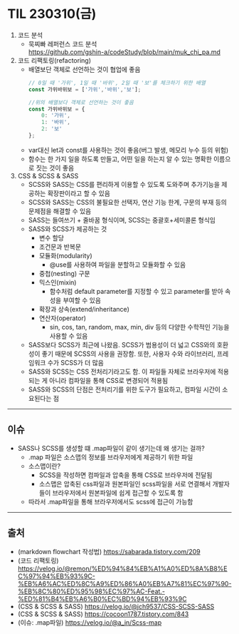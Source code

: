 # TIL 230310(금)
1. 코드 분석
    - 묵찌빠 레퍼런스 코드 분석    
        https://github.com/gshin-a/codeStudy/blob/main/muk_chi_pa.md
2. 코드 리팩토링(refactoring)
    - 배열보단 객체로 선언하는 것이 협업에 좋음
        ```javascript
        // 0일 때 '가위', 1일 때 '바위', 2일 때 '보'를 체크하기 위한 배열
        const 가위바위보 = ['가위','바위','보'];

        //위의 배열보다 객체로 선언하는 것이 좋음
        const 가위바위보 = {
            0: '가위',
            1: '바위',
            2: '보'
        };
        ```
    - var대신 let과 const를 사용하는 것이 좋음(버그 발생, 메모리 누수 등의 위험)
    - 함수는 한 가지 일을 하도록 만들고, 어떤 일을 하는지 알 수 있는 명확한 이름으로 짓는 것이 좋음
3. CSS & SCSS & SASS
    - SCSS와 SASS는 CSS를 편리하게 이용할 수 있도록 도와주며 추가기능을 제공하는 확장판이라고 할 수 있음
    - SCSS와 SASS는 CSS의 불필요한 선택자, 연산 기능 한계, 구문의 부재 등의 문제점을 해결할 수 있음
    - SASS는 들여쓰기 + 줄바꿈 형식이며, SCSS는 중괄호+세미콜론 형식임
    - SASS와 SCSS가 제공하는 것
        - 변수 할당
        - 조건문과 반복문
        - 모듈화(modularity)   
            - @use를 사용하여 파일을 분할하고 모듈화할 수 있음
        - 중첩(nesting) 구문
        - 믹스인(mixin)    
            - 함수처럼 default parameter를 지정할 수 있고 parameter를 받아 속성을 부여할 수 있음
        - 확장과 상속(extend/inheritance)
        - 연산자(operator)
            - sin, cos, tan, random, max, min, div 등의 다양한 수학적인 기능을 사용할 수 있음
    - SASS보다 SCSS가 최근에 나왔음. SCSS가 범용성이 더 넓고 CSS와의 호환성이 좋기 때문에 SCSS의 사용을 권장함. 또한, 사용자 수와 라이브러리, 프레임워크 수가 SCSS가 더 많음
    - SASS와 SCSS는 CSS 전처리기라고도 함. 이 파일들 자체로 브라우저에 적용되는 게 아니라 컴파일을 통해 CSS로 변경되어 적용됨
    - SASS와 SCSS의 단점은 전처리기를 위한 도구가 필요하고, 컴파일 시간이 소요된다는 점  
---
## 이슈  
- SASS나 SCSS를 생성할 떄 .map파일이 같이 생기는데 왜 생기는 걸까?
    - .map 파일은 소스맵의 정보를 브라우저에게 제공하기 위한 파일
    - 소스맵이란?
        - SCSS을 작성하면 컴파일과 압축을 통해 CSS로 브라우저에 전달됨
        - 소스맵은 압축된 css파일과 원본파일인 scss파일을 서로 연결해서 개발자들이 브라우저에서 원본파일에 쉽게 접근할 수 있도록 함
    - 따라서 .map파일을 통해 브라우저에서도 scss에 접근이 가능함
---
## 출처
- (markdown flowchart 작성법) https://sabarada.tistory.com/209
- (코드 리팩토링) https://velog.io/@remon/%ED%94%84%EB%A1%A0%ED%8A%B8%EC%97%94%EB%93%9C-%EB%A6%AC%ED%8C%A9%ED%86%A0%EB%A7%81%EC%97%90-%EB%8C%80%ED%95%98%EC%97%AC-Feat.-%ED%81%B4%EB%A6%B0%EC%BD%94%EB%93%9C
- (CSS & SCSS & SASS) https://velog.io/@jch9537/CSS-SCSS-SASS
- (CSS & SCSS & SASS) https://cocoon1787.tistory.com/843
- (이슈: .map파일) https://velog.io/@a_in/Scss-map
